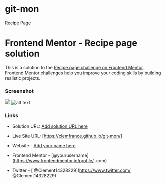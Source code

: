 # git-mon
 Recipe Page

# Frontend Mentor - Recipe page solution

This is a solution to the [Recipe page challenge on Frontend Mentor](https://www.frontendmentor.io/challenges/recipe-page-KiTsR8QQKm). Frontend Mentor challenges help you improve your coding skills by building realistic projects. 


### Screenshot

![](./screenshot.jpg)
![alt text](<FireShot Capture 001 - Recipe Page - .png>)




### Links

- Solution URL: [Add solution URL here](https://clemfrance.github.io/git-mon/)
- Live Site URL: [https://clemfrance.github.io/git-mon/]


- Website - [Add your name here](https://www.your-site.com)
- Frontend Mentor - [@yourusername](https://www.frontendmentor.io/profile/ .com)
- Twitter - [ @Clement14328229](https://www.twitter.com/ @Clement14328229)


